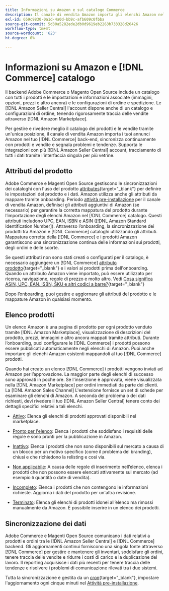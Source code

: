 ```yaml
---
title: Informazioni su Amazon e sul catalogo Commerce
description: Il canale di vendita Amazon importa gli elenchi Amazon nel backend Commerce e sincronizza continuamente con i prodotti e le vendite.
exl-id: 659c9830-0a1d-4a0d-bb9c-afb609c0fbba
source-git-commit: 5d30a5282ede2db0d9619eb2263b733328d26426
workflow-type: tm+mt
source-wordcount: '623'
ht-degree: 0%

---
```


# Informazioni su Amazon e [!DNL Commerce] catalogo

Il backend Adobe Commerce o Magento Open Source include un catalogo con tutti i prodotti e le impostazioni e informazioni associate (immagini, opzioni, prezzi e altro ancora) e le configurazioni di ordine e spedizione. Le [!DNL Amazon Seller Central] l&#39;account dispone anche di un catalogo e configurazioni di ordine, tenendo rigorosamente traccia delle vendite attraverso [!DNL Amazon Marketplace].

Per gestire e rivedere meglio il catalogo dei prodotti e le vendite tramite un&#39;unica posizione, il canale di vendita Amazon importa i tuoi annunci Amazon nel tuo [!DNL Commerce] back-end, sincronizza continuamente con prodotti e vendite e segnala problemi e tendenze. Supporta le integrazioni con più [!DNL Amazon Seller Central] account, tracciamento di tutti i dati tramite l&#39;interfaccia singola per più vetrine.

## Attributi del prodotto

Adobe Commerce e Magenti Open Source gestiscono le sincronizzazioni dei cataloghi con l&#39;uso del prodotto [attributes](https://docs.magento.com/user-guide/catalog/product-attributes.html){target=&quot;_blank&quot;} per definire le impostazioni del prodotto e i dati. Amazon utilizza anche gli attributi da mappare tramite onboarding. Periodo [attività pre-installazione](./amazon-pre-setup-tasks.md) per il canale di vendita Amazon, definisci gli attributi aggiuntivi di Amazon (se necessario) per garantire la corretta mappatura del prodotto durante l’importazione degli elenchi Amazon nel [!DNL Commerce] catalogo. Questi attributi includono UPC, EAN, ISBN e ASIN ([!DNL Amazon Standard Identification Number]). Attraverso l’onboarding, la sincronizzazione dei prodotti tra Amazon e [!DNL Commerce] cataloghi utilizzando gli attributi. Mappatura corretta della [!DNL Commerce] e i prodotti Amazon garantiscono una sincronizzazione continua delle informazioni sui prodotti, degli ordini e delle scorte.

Se questi attributi non sono stati creati o configurati per il catalogo, è necessario aggiungere un [!DNL Commerce] [attributo prodotto](https://docs.magento.com/user-guide/catalog/product-attributes.html){target=&quot;_blank&quot;} e i valori ai prodotti prima dell&#39;onboarding. Quando un attributo Amazon viene importato, può essere utilizzato per ricerca, navigazione, regole di prezzo e molto altro. Vedi [Cosa significa ASIN, UPC, EAN, ISBN, SKU e altri codici a barre?](https://sellerskills.com/multi-channel-operations/what-asin-upc-ean-isbn-sku-and-other-barcodes-mean/#what-is-isbn-number){target=&quot;_blank&quot;}

Dopo l’onboarding, puoi gestire e aggiornare gli attributi del prodotto e le mappature Amazon in qualsiasi momento.

## Elenco prodotti

Un elenco Amazon è una pagina di prodotto per ogni prodotto venduto tramite [!DNL Amazon Marketplace], visualizzazione di descrizioni del prodotto, prezzi, immagini e altro ancora mappati tramite attributi. Durante l’onboarding, puoi configurare le [!DNL Commerce] i prodotti possono essere pubblicati automaticamente negli elenchi di Amazon. Puoi anche importare gli elenchi Amazon esistenti mappandoli al tuo [!DNL Commerce] prodotti.

Quando hai creato un elenco [!DNL Commerce] i prodotti vengono inviati ad Amazon per l’approvazione. La maggior parte degli elenchi di successo sono approvati in poche ore. Se l&#39;inserzione è approvata, viene visualizzata nella [!DNL Amazon Marketplace] per ordini immediati da parte dei clienti. La [!DNL Amazon Sales Channel] L&#39;estensione fornisce un set di schede per esaminare gli elenchi di Amazon. A seconda del problema o dei dati richiesti, devi rivedere il tuo [!DNL Amazon Seller Central] tenere conto dei dettagli specifici relativi a tali elenchi.

- [Attivo](./active-listings.md): Elenca gli elenchi di prodotti approvati disponibili nel marketplace.

- [Pronto per l&#39;elenco](./ready-to-list.md): Elenca i prodotti che soddisfano i requisiti delle regole e sono pronti per la pubblicazione in Amazon.

- [Inattivo](./inactive-listings.md): Elenca i prodotti che non sono disponibili sul mercato a causa di un blocco per un motivo specifico (come il problema del branding), chiusi e che richiedono la relisting e così via.

- [Non applicabile](./ineligible-listings.md): A causa delle regole di inserimento nell’elenco, elenca i prodotti che non possono essere elencati attivamente sul mercato (ad esempio `0` quantità o date di vendita).

- [Incompleto](./incomplete-listings.md): Elenca i prodotti che non contengono le informazioni richieste. Aggiorna i dati del prodotto per un&#39;altra revisione.

- [Terminato](./ended-listings.md): Elenca gli elenchi di prodotti idonei all’elenco ma rimossi manualmente da Amazon. È possibile inserire in un elenco dei prodotti.

## Sincronizzazione dei dati

Adobe Commerce e Magenti Open Source comunicano i dati relativi a prodotti e ordini tra le [!DNL Amazon Seller Central] e [!DNL Commerce] backend. Gli aggiornamenti continui forniscono una singola fonte attraverso [!DNL Commerce] per gestire e mantenere gli inventari, soddisfare gli ordini, tenere traccia delle vendite e ridurre i costi di carico e la duplicazione del lavoro. Il reporting acquisisce i dati più recenti per tenere traccia delle tendenze e risolvere i problemi di comunicazione rilevati tra i due sistemi.

Tutta la sincronizzazione è gestita da un [cron](https://docs.magento.com/user-guide/system/cron.html){target=&quot;_blank&quot;}, impostare l&#39;aggiornamento ogni cinque minuti nel [Attività pre-installazione](./amazon-pre-setup-tasks.md).
